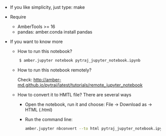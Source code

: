 - If you like simplicity, just type: make

- Require
    - AmberTools >= 16
    - pandas: amber.conda install pandas

- If you want to know more
    - How to run this notebook?
    
    ```bash
        $ amber.jupyter notebook pytraj_jupyter_notebook.ipynb
    ```
    
    - How to run this notebook remotely?
    
        Check: http://amber-md.github.io/pytraj/latest/tutorials/remote_jupyter_notebook
       
    - How to convert it to HMTL file? There are several ways

        - Open the notebook, run it and choose: File -> Download as -> HTML (.html)
        - Run the command line: 

            ```bash
            amber.jupyter nbconvert --to html pytraj_jupyter_notebook.ipynb
            ```
